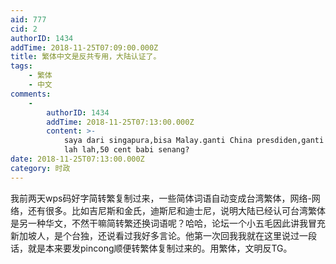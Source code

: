 ```yaml
---
aid: 777
cid: 2
authorID: 1434
addTime: 2018-11-25T07:09:00.000Z
title: 繁体中文是反共专用，大陆认证了。
tags:
    - 繁体
    - 中文
comments:
    -
        authorID: 1434
        addTime: 2018-11-25T07:13:00.000Z
        content: >-
            saya dari singapura,bisa Malay.ganti China presdiden,ganti CPC.lah
            lah lah,50 cent babi senang?
date: 2018-11-25T07:13:00.000Z
category: 时政
---
```


我前两天wps码好字简转繁复制过来，一些简体词语自动变成台湾繁体，网络-网络，还有很多。比如吉尼斯和金氏，迪斯尼和迪士尼，说明大陆已经认可台湾繁体是另一种华文，不然干嘛简转繁还换词语呢？哈哈，论坛一个小五毛因此讲我冒充新加坡人，是个台独，还说看过我好多言论。他第一次回我我就在这里说过一段话，就是本来要发pincong顺便转繁体复制过来的。用繁体，文明反TG。
